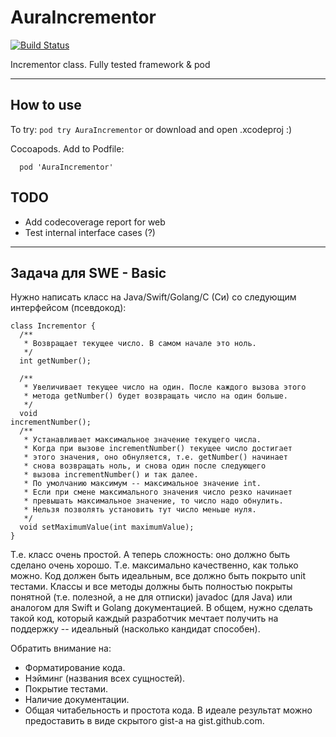 # AuraIncrementor
[![Build Status](https://app.bitrise.io/app/522240cc0369fafb/status.svg?token=R3GjZdH7cD0IUOUwqgORng&branch=master)](https://app.bitrise.io/app/522240cc0369fafb)

Incrementor class. Fully tested framework &amp; pod

---

## How to use

To try:
`pod try AuraIncrementor` or download and open .xcodeproj :)

Cocoapods. Add to Podfile:
```
  pod 'AuraIncrementor'
```

## TODO

- Add codecoverage report for web
- Test internal interface cases (?)

---

## Задача для SWE - Basic

Нужно написать класс на Java/Swift/Golang/С (Си) со следующим интерфейсом (псевдокод):

```
class Incrementor {
  /**
   * Возвращает текущее число. В самом начале это ноль.
   */
  int getNumber();

  /**
   * Увеличивает текущее число на один. После каждого вызова этого
   * метода getNumber() будет возвращать число на один больше.
   */
  void
incrementNumber();
  /**
   * Устанавливает максимальное значение текущего числа.
   * Когда при вызове incrementNumber() текущее число достигает
   * этого значения, оно обнуляется, т.е. getNumber() начинает
   * снова возвращать ноль, и снова один после следующего
   * вызова incrementNumber() и так далее.
   * По умолчанию максимум -- максимальное значение int.
   * Если при смене максимального значения число резко начинает
   * превышать максимальное значение, то число надо обнулить.
   * Нельзя позволять установить тут число меньше нуля.
   */
  void setMaximumValue(int maximumValue);
}
```

Т.е. класс очень простой. А теперь сложность: оно должно быть сделано очень хорошо. Т.е. максимально качественно, как только можно. Код должен быть идеальным, все должно быть покрыто unit тестами. Классы и все методы должны быть полностью покрыты понятной (т.е. полезной, а не для отписки) javadoc (для Java) или аналогом для Swift и Golang документацией. В общем, нужно сделать такой код, который каждый разработчик мечтает получить на поддержку -- идеальный (насколько кандидат способен).

Обратить внимание на:
- Форматирование кода.
- Нэйминг (названия всех сущностей).
- Покрытие тестами.
- Наличие документации.
- Общая читабельность и простота кода.
В идеале результат можно предоставить в виде скрытого gist-а на gist.github.com.
